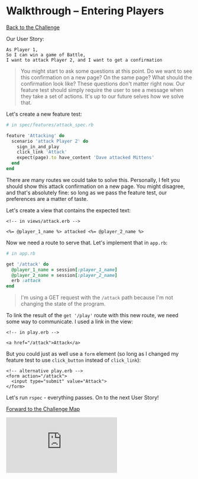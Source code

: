 # Walkthrough – Entering Players

[Back to the Challenge](../attacking_player_2.md)

Our User Story:

```
As Player 1,
So I can win a game of Battle,
I want to attack Player 2, and I want to get a confirmation
```

> You might start to ask some questions at this point. Do we want to see this confirmation on a new page? On the same page? What should the confirmation look like? These questions don't matter right now. Our feature test should simply require the user to see a message when they take a set of actions. It's up to our future selves how we solve that.

Let's create a new feature test:

```ruby
# in spec/features/attack_spec.rb

feature 'Attacking' do
  scenario 'attack Player 2' do
    sign_in_and_play
    click_link 'Attack'
    expect(page).to have_content 'Dave attacked Mittens'
  end
end
```

There are many routes we could take to solve this. Personally, I felt you should show this attack confirmation on a new page. You might disagree, and that's absolutely fine: so long as we pass the feature test, our preferences are a matter of taste.

Let's create a view that contains the expected text:

```erb
<!-- in views/attack.erb -->

<%= @player_1_name %> attacked <%= @player_2_name %>
```

Now we need a route to serve that. Let's implement that in `app.rb`:

```ruby
# in app.rb

get '/attack' do
  @player_1_name = session[:player_1_name]
  @player_2_name = session[:player_2_name]
  erb :attack
end
```

> I'm using a GET request with the `/attack` path because I'm not changing the state of the program.

To link the result of the `get '/play'` route with this new route, we need some way to communicate. I used a link in the view:

```erb
<!-- in play.erb -->

<a href="/attack">Attack</a>
```

But you could just as well use a `form` element (so long as I changed my feature test to use `click_button` instead of `click_link`):

```erb
<!-- alternative play.erb -->
<form action="/attack">
  <input type="submit" value="Attack">
</form>
```

Let's run `rspec` - everything passes. On to the next User Story!

[Forward to the Challenge Map](../README.md)


![Tracking pixel](https://githubanalytics.herokuapp.com/course/intro_to_the_web/walkthroughs/attacking_player_2.md)
